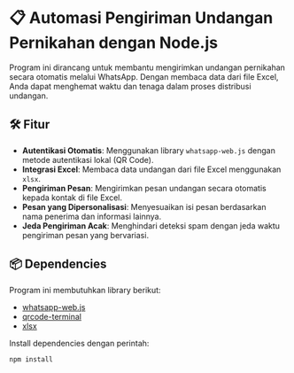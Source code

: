 # 📋 Automasi Pengiriman Undangan Pernikahan dengan Node.js  
Program ini dirancang untuk membantu mengirimkan undangan pernikahan secara otomatis melalui WhatsApp. Dengan membaca data dari file Excel, Anda dapat menghemat waktu dan tenaga dalam proses distribusi undangan.  

## 🛠️ **Fitur**  
- **Autentikasi Otomatis**: Menggunakan library `whatsapp-web.js` dengan metode autentikasi lokal (QR Code).  
- **Integrasi Excel**: Membaca data undangan dari file Excel menggunakan `xlsx`.  
- **Pengiriman Pesan**: Mengirimkan pesan undangan secara otomatis kepada kontak di file Excel.  
- **Pesan yang Dipersonalisasi**: Menyesuaikan isi pesan berdasarkan nama penerima dan informasi lainnya.  
- **Jeda Pengiriman Acak**: Menghindari deteksi spam dengan jeda waktu pengiriman pesan yang bervariasi.  

## 📦 **Dependencies**  
Program ini membutuhkan library berikut:  
- [whatsapp-web.js](https://github.com/pedroslopez/whatsapp-web.js)  
- [qrcode-terminal](https://github.com/gtanner/qrcode-terminal)  
- [xlsx](https://github.com/SheetJS/sheetjs)  

Install dependencies dengan perintah:  
```bash
npm install
